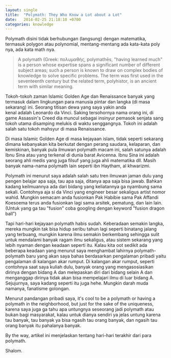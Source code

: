 ```yaml
---
layout: single
title:  "Polymath: They Who Know a Lot about a Lot"
date:   2014-02-25 21:18:10 +0700
categories: knowledge
---
```


Polymath disini tidak berhubungan (langsung) dengan matematika, termasuk polygon atau polynomial, mentang-mentang ada kata-kata poly nya, ada kata math nya.

> A polymath (Greek: πολυμαθής, polymathēs, "having learned much" is a person whose expertise spans a significant number of different subject areas; such a person is known to draw on complex bodies of knowledge to solve specific problems. The term was first used in the seventeenth century but the related term, polyhistor, is an ancient term with similar meaning.

Tokoh-tokoh zaman Islamic Golden Age dan Renaissance banyak yang termasuk dalam lingkungan para manusia pintar dan langka (di masa sekarang) ini. Seorang titisan dewa yang saya yakin anda kenal adalah Leonardo da Vinci. Saking tersohornya nama orang ini, di game Assassin's Creed dia muncul sebagai insinyur pemasok senjata sang tokoh utama disamping melukis di waktu senggangnya. Tokoh ini adalah salah satu tokoh mahsyur di masa Renaissance.

Di masa Islamic Golden Age di masa kejayaan islam, tidak seperti sekarang dimana kebanyakan kita berkutat dengan perang saudara, kelaparan, dan kemiskinan, banyak pula ilmuwan polymath macam ini, salah satunya adalah Ibnu Sina atau yang terkenal di dunia barat Avicenna. Ibnu Sina ini adalah seorang ahli medis yang juga filsuf yang juga ahli matematika dll. Masih banyak nama-nama polymath lain seperti ibn Haytham, al khwarizmi.

Polymath ini menurut saya adalah salah satu tren ilmuwan jaman dulu yang pengen belajar apa saja, tau apa saja, ditanya apa saja bisa jawab. Bahkan kadang keilmuannya ada dari bidang yang keliatannya ga nyambung sama sekali. Contohnya aja si da Vinci yang engineer besar sekaligus artist nomor wahid. Mungkin semacam anda fusionkan Pak Habibie sama Pak Affandi Koesoema terus anda fusionkan lagi sama arsitek, pematung, dan lain lain. (Untuk yang ga tau "fusion" coba googling dengan keyword "fusion dragon ball")

Tapi hari-hari kejayaan polymath habis sudah. Keberadaan semakin langka, mereka mungkin tak bisa hidup seribu tahun lagi seperti binatang jalang yang terbuang, mungkin karena ilmu semakin berkembang sehingga sulit untuk mendalami banyak ragam ilmu sekaligus, atau sistem sekarang yang lebih nyaman dengan keadaan seperti itu. Kalau kita oot sedikit ada beberapa keadaan yang menurut saya menghambat lahirnya polymath-polymath baru yang akan saya bahas berdasarkan pengalaman pribadi yaitu pengalaman di kalangan akar rumput. Di kalangan akar rumput, seperti contohnya saat saya kuliah dulu, banyak orang yang mengasosiasikan dirinya dengan bidang A dan melepaskan diri dari bidang selain A dan menganggap dirinya tidak akan bisa mempelajari ilmu di luar bidang A. Sejujurnya, saya kadang seperti itu juga hehe. Mungkin darah muda namanya, fanatisme golongan.

Menurut pandangan pribadi saya, it's cool to be a polymath or having a polymath in the neighborhood, but just for the sake of the uniqueness, karena saya juga ga tahu apa untungnya seseorang jadi polymath atau bukan bagi masyarakat, kalau untuk dianya sendiri ya jelas untung karena tau banyak, tau banyak ya bisa ngasih tau orang banyak, dan ngasih tau orang banyak itu pahalanya banyak.

By the way, artikel ini menjelaskan tentang hari-hari terakhir dari para polymath.

Shalom.